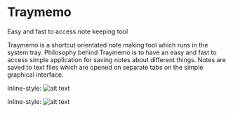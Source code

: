 # Traymemo
Easy and fast to access note keeping tool

Traymemo is a shortcut orientated note making tool which runs in the system tray. Philosophy behind Traymemo is to have an easy and fast to access simple application for saving notes about different things. Notes are saved to text files which are opened on separate tabs on the simple graphical interface.

Inline-style:
![alt text](https://github.com/dowc/traymemo/images/traymemo.png "Traymemo Application")

Inline-style:
![alt text](https://github.com/dowc/traymemo/images/traymemo_shortcuts.png "Traymemo Shortcuts")
